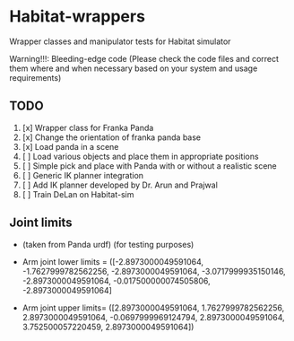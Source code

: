 # Habitat-wrappers
Wrapper classes and manipulator tests for Habitat simulator

Warning!!!: Bleeding-edge code (Please check the code files and correct them where and when necessary based on your system and usage requirements)

## TODO
1. [x] Wrapper class for Franka Panda
2. [x] Change the orientation of franka panda base 
3. [x] Load panda in a scene
4. [ ] Load various objects and place them in appropriate positions
5. [ ] Simple pick and place with Panda with or without a realistic scene 
6. [ ] Generic IK planner integration
7. [ ] Add IK planner developed by Dr. Arun and Prajwal
8. [ ] Train DeLan on Habitat-sim

## Joint limits
- (taken from Panda urdf) (for testing purposes)
- Arm joint lower limits = ([-2.8973000049591064, -1.7627999782562256, -2.8973000049591064, -3.0717999935150146, -2.8973000049591064, -0.017500000074505806, -2.8973000049591064]

- Arm joint upper limits= ([2.8973000049591064, 1.7627999782562256, 2.8973000049591064, -0.0697999969124794, 2.8973000049591064, 3.752500057220459, 2.8973000049591064])
